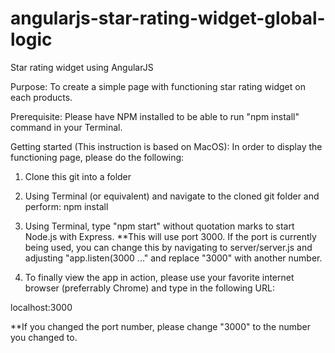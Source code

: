 # angularjs-star-rating-widget-global-logic
Star rating widget using AngularJS

Purpose:
To create a simple page with functioning star rating widget on each products.

Prerequisite:
Please have NPM installed to be able to run "npm install" command in your Terminal.

Getting started (This instruction is based on MacOS):
In order to display the functioning page, please do the following:

1. Clone this git into a folder

2. Using Terminal (or equivalent) and navigate to the cloned git folder and perform: npm install

3. Using Terminal, type "npm start" without quotation marks to start Node.js with Express. 
**This will use port 3000. If the port is currently being used, you can change this by navigating to server/server.js and adjusting "app.listen(3000 ..." and replace "3000" with another number.

4. To finally view the app in action, please use your favorite internet browser (preferrably Chrome) and type in the following URL:

localhost:3000

**If you changed the port number, please change "3000" to the number you changed to.